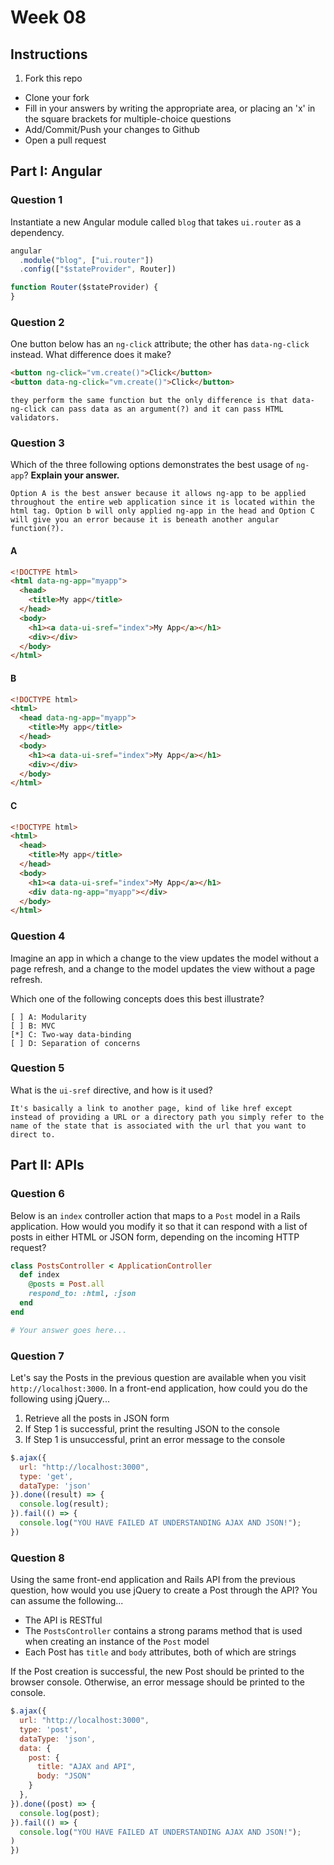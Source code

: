 # Week 08

## Instructions

1. Fork this repo
- Clone your fork
- Fill in your answers by writing the appropriate area, or placing an 'x' in the square brackets for multiple-choice questions
- Add/Commit/Push your changes to Github
- Open a pull request

## Part I: Angular

### Question 1

Instantiate a new Angular module called `blog` that takes `ui.router` as a dependency.

```js
angular
  .module("blog", ["ui.router"])
  .config(["$stateProvider", Router])

function Router($stateProvider) {
}
```

### Question 2

One button below has an `ng-click` attribute; the other has `data-ng-click` instead. What difference does it make?

```html
<button ng-click="vm.create()">Click</button>
<button data-ng-click="vm.create()">Click</button>
```

```text
they perform the same function but the only difference is that data-ng-click can pass data as an argument(?) and it can pass HTML validators.
```

### Question 3

Which of the three following options demonstrates the best usage of `ng-app`? **Explain your answer.**

```text
Option A is the best answer because it allows ng-app to be applied throughout the entire web application since it is located within the html tag. Option b will only applied ng-app in the head and Option C will give you an error because it is beneath another angular function(?).
```

#### A

```html
<!DOCTYPE html>
<html data-ng-app="myapp">
  <head>
    <title>My app</title>
  </head>
  <body>
    <h1><a data-ui-sref="index">My App</a></h1>
    <div></div>
  </body>
</html>
```

#### B

```html
<!DOCTYPE html>
<html>
  <head data-ng-app="myapp">
    <title>My app</title>
  </head>
  <body>
    <h1><a data-ui-sref="index">My App</a></h1>
    <div></div>
  </body>
</html>
```

#### C

```html
<!DOCTYPE html>
<html>
  <head>
    <title>My app</title>
  </head>
  <body>
    <h1><a data-ui-sref="index">My App</a></h1>
    <div data-ng-app="myapp"></div>
  </body>
</html>
```

### Question 4

Imagine an app in which a change to the view updates the model without a page refresh, and a change to the model updates the view without a page refresh.

Which one of the following concepts does this best illustrate?

```
[ ] A: Modularity
[ ] B: MVC
[*] C: Two-way data-binding
[ ] D: Separation of concerns
```

### Question 5

What is the `ui-sref` directive, and how is it used?

```text
It's basically a link to another page, kind of like href except instead of providing a URL or a directory path you simply refer to the name of the state that is associated with the url that you want to direct to.
```

## Part II: APIs

### Question 6

Below is an `index` controller action that maps to a `Post` model in a Rails application. How would you modify it so that it can respond with a list of posts in either HTML or JSON form, depending on the incoming HTTP request?

```rb
class PostsController < ApplicationController
  def index
    @posts = Post.all
    respond_to: :html, :json
  end
end
```

```rb
# Your answer goes here...
```

### Question 7

Let's say the Posts in the previous question are available when you visit `http://localhost:3000`. In a front-end application, how could you do the following using jQuery...
  1. Retrieve all the posts in JSON form
  2. If Step 1 is successful, print the resulting JSON to the console
  3. If Step 1 is unsuccessful, print an error message to the console

```js
$.ajax({
  url: "http://localhost:3000",
  type: 'get',
  dataType: 'json'
}).done((result) => {
  console.log(result);
}).fail(() => {
  console.log("YOU HAVE FAILED AT UNDERSTANDING AJAX AND JSON!");
})
```

### Question 8

Using the same front-end application and Rails API from the previous question, how would you use jQuery to create a Post through the API? You can assume the following...
* The API is RESTful
* The `PostsController` contains a strong params method that is used when creating an instance of the `Post` model
* Each Post has `title` and `body` attributes, both of which are strings

If the Post creation is successful, the new Post should be printed to the browser console. Otherwise, an error message should be printed to the console.

```js
$.ajax({
  url: "http://localhost:3000",
  type: 'post',
  dataType: 'json',
  data: {
    post: {
      title: "AJAX and API",
      body: "JSON"
    }
  },
}).done((post) => {
  console.log(post);
}).fail(() => {
  console.log("YOU HAVE FAILED AT UNDERSTANDING AJAX AND JSON!");
)
})
```
